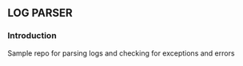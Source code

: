 ## LOG PARSER

### Introduction

Sample repo for parsing logs and checking for exceptions and errors

